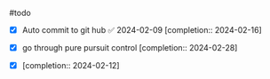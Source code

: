 #todo
- [x] Auto commit to git hub ✅ 2024-02-09  [completion:: 2024-02-16]
- [x] go through pure pursuit control  [completion:: 2024-02-28]
- [x]   [completion:: 2024-02-12]

